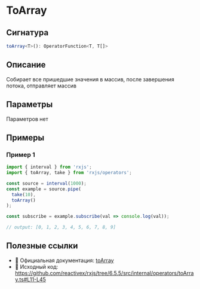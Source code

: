 # ToArray

## Сигнатура

```typescript
toArray<T>(): OperatorFunction<T, T[]>
```

## Описание

Собирает все пришедшие значения в массив, после завершения потока, отправляет массив

## Параметры

Параметров нет

## Примеры

### Пример 1

```typescript
import { interval } from 'rxjs';
import { toArray, take } from 'rxjs/operators';

const source = interval(1000);
const example = source.pipe(
  take(10),
  toArray()
);

const subscribe = example.subscribe(val => console.log(val));

// output: [0, 1, 2, 3, 4, 5, 6, 7, 8, 9]
```

## Полезные ссылки

- 📰 Официальная документация: [toArray](https://rxjs.dev/api/operators/toArray)
- 📁 Исходный код: https://github.com/reactivex/rxjs/tree/6.5.5/src/internal/operators/toArray.ts#L11-L45

